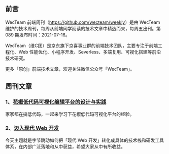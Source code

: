 ## 前言

WecTeam 前端周刊（<https://github.com/wecteam/weekly>）是由 WecTeam 维护的技术周刊，每周从前端同学阅读的技术文章中精选而来，每周五出刊。第 089 期发布时间：2021-07-16。

WecTeam（维C团）是京东旗下京喜事业群的前端技术团队，主要专注于前端工程化、Web 性能优化、小程序开发、Severless、多端复用、可视化搭建等前沿技术研究。

更多「原创」前端技术文章，欢迎关注微信公众号「WecTeam」。


## 周刊文章

### 1、[花椒低代码可视化编辑平台的设计与实践](https://mp.weixin.qq.com/s/1uLxT2Ub_hoYqjXS7DjYLw)

家家都在搞低代码，一起来学习下花椒低代码可视化平台的经验。

### 2、[迈入现代 Web 开发](https://mp.weixin.qq.com/s/sTa5RisOhHu3TXlWjkVltw)

今天主题就是字节跳动如何把「现代 Web 开发」转化成具体的技术栈和研发工具体系，在内部广泛落地和从中获益，希望大家从中有所收益。